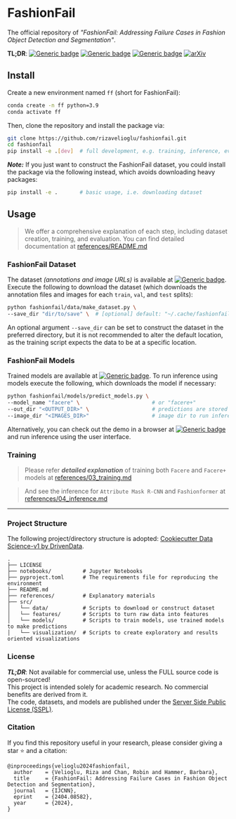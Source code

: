 # FashionFail

The official repository of _"FashionFail: Addressing Failure Cases in Fashion Object Detection and Segmentation"_.

**TL;DR**:
[![Generic badge][logo-hf_datasets]][ff-hf_datasets]
[![Generic badge][logo-hf_models]][ff-hf_models]
[![Generic badge][logo-hf_spaces]][ff-hf_spaces]
[![arXiv][logo-ff-paper]][ff-paper]


## Install
Create a new environment named `ff` (short for FashionFail):
```bash
conda create -n ff python=3.9
conda activate ff
```

Then, clone the repository and install the package via:
```bash
git clone https://github.com/rizavelioglu/fashionfail.git
cd fashionfail
pip install -e .[dev]  # full development, e.g. training, inference, evaluation
```

**_Note:_** If you just want to construct the FashionFail dataset, you could install the package via
the following instead, which avoids downloading heavy packages:
```bash
pip install -e .       # basic usage, i.e. downloading dataset
```

## Usage
> We offer a comprehensive explanation of each step, including dataset creation, training, and evaluation. You can find
detailed documentation at [references/README.md](references/README.md)

### FashionFail Dataset
The dataset _(annotations and image URLs)_ is available at [![Generic badge][logo-hf_datasets]][ff-hf_datasets].
Execute the following to download the dataset (which downloads the annotation files and images for each `train`, `val`,
and `test` splits):
```bash
python fashionfail/data/make_dataset.py \
--save_dir "dir/to/save" \  # [optional] default: "~/.cache/fashionfail/"
```
An optional argument `--save_dir` can be set to construct the dataset in the preferred directory, but it is not
recommended to alter the default location, as the training script expects the data to be at a specific location.


### FashionFail Models
Trained models are available at [![Generic badge][logo-hf_models]][ff-hf_models].
To run inference using models execute the following, which downloads the model if necessary:
```bash
python fashionfail/models/predict_models.py \
--model_name "facere" \                       # or "facere+"
--out_dir "<OUTPUT_DIR>" \                    # predictions are stored here
--image_dir "<IMAGES_DIR>"                    # image dir to run inference for
```

Alternatively, you can check out the demo in a browser at [![Generic badge][logo-hf_spaces]][ff-hf_spaces] and run
inference using the user interface.



### Training

> Please refer **_detailed explanation_** of training both `Facere` and `Facere+` models at [references/03_training.md](references/03_training.md)

> And see the inference for `Attribute Mask R-CNN` and `Fashionformer` at [references/04_inference.md](references/04_inference.md)

---
### Project Structure
The following project/directory structure is adopted:
[Cookiecutter Data Science-v1 by DrivenData][cookiecutter].

```
.
├── LICENSE
├── notebooks/          # Jupyter Notebooks
├── pyproject.toml      # The requirements file for reproducing the environment
├── README.md
├── references/         # Explanatory materials
├── src/
│   └── data/           # Scripts to download or construct dataset
│   └── features/       # Scripts to turn raw data into features
│   └── models/         # Scripts to train models, use trained models to make predictions
│   └── visualization/  # Scripts to create exploratory and results oriented visualizations
```

### License
**_TL;DR_**: Not available for commercial use, unless the FULL source code is open-sourced!\
This project is intended solely for academic research. No commercial benefits are derived from it.\
The code, datasets, and models are published under the [Server Side Public License (SSPL)](LICENSE).

### Citation
If you find this repository useful in your research, please consider giving a star ⭐ and a citation:
```
@inproceedings{velioglu2024fashionfail,
  author    = {Velioglu, Riza and Chan, Robin and Hammer, Barbara},
  title     = {FashionFail: Addressing Failure Cases in Fashion Object Detection and Segmentation},
  journal   = {IJCNN},
  eprint    = {2404.08582},
  year      = {2024},
}
```

[logo-hf_datasets]: https://img.shields.io/badge/🤗-Datasets-blue.svg?style=plastic
[logo-hf_models]: https://img.shields.io/badge/🤗-Models-blue.svg?style=plastic
[logo-hf_spaces]: https://img.shields.io/badge/🤗-Demo-blue.svg?style=plastic
[logo-ff-paper]: https://img.shields.io/badge/arXiv-Paper-b31b1b.svg?style=plastic
[ff-hf_datasets]: https://huggingface.co/datasets/rizavelioglu/fashionfail
[ff-hf_models]: https://huggingface.co/rizavelioglu/fashionfail
[ff-hf_spaces]: https://huggingface.co/spaces/rizavelioglu/fashionfail
[ff-paper]: https://arxiv.org/abs/2404.08582
[cookiecutter]: https://cookiecutter-data-science.drivendata.org/v1/
